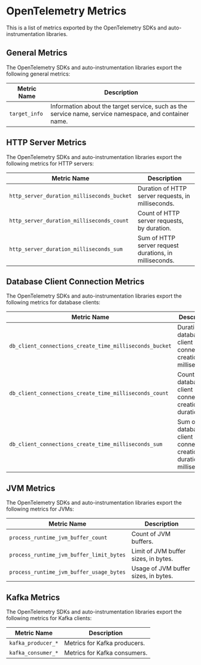 # OpenTelemetry Metrics

This is a list of metrics exported by the OpenTelemetry SDKs and auto-instrumentation libraries.

## General Metrics

The OpenTelemetry SDKs and auto-instrumentation libraries export the following general metrics:

| Metric Name   | Description                                                                                            |
| ------------- | ------------------------------------------------------------------------------------------------------ |
| `target_info` | Information about the target service, such as the service name, service namespace, and container name. |

## HTTP Server Metrics

The OpenTelemetry SDKs and auto-instrumentation libraries export the following metrics for HTTP servers:

| Metric Name                                | Description                                            |
| ------------------------------------------ | ------------------------------------------------------ |
| `http_server_duration_milliseconds_bucket` | Duration of HTTP server requests, in milliseconds.     |
| `http_server_duration_milliseconds_count`  | Count of HTTP server requests, by duration.            |
| `http_server_duration_milliseconds_sum`    | Sum of HTTP server request durations, in milliseconds. |

## Database Client Connection Metrics

The OpenTelemetry SDKs and auto-instrumentation libraries export the following metrics for database clients:

| Metric Name                                             | Description                                                            |
| ------------------------------------------------------- | ---------------------------------------------------------------------- |
| `db_client_connections_create_time_milliseconds_bucket` | Duration of database client connection creation, in milliseconds.      |
| `db_client_connections_create_time_milliseconds_count`  | Count of database client connection creations, by duration.            |
| `db_client_connections_create_time_milliseconds_sum`    | Sum of database client connection creation durations, in milliseconds. |

## JVM Metrics

The OpenTelemetry SDKs and auto-instrumentation libraries export the following metrics for JVMs:

| Metric Name                              | Description                          |
| ---------------------------------------- | ------------------------------------ |
| `process_runtime_jvm_buffer_count`       | Count of JVM buffers.                |
| `process_runtime_jvm_buffer_limit_bytes` | Limit of JVM buffer sizes, in bytes. |
| `process_runtime_jvm_buffer_usage_bytes` | Usage of JVM buffer sizes, in bytes. |

## Kafka Metrics

The OpenTelemetry SDKs and auto-instrumentation libraries export the following metrics for Kafka clients:

| Metric Name        | Description                  |
| ------------------ | ---------------------------- |
| `kafka_producer_*` | Metrics for Kafka producers. |
| `kafka_consumer_*` | Metrics for Kafka consumers. |
